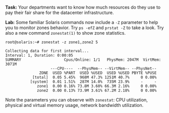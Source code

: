 **Task:** Your departments want to know how much resources do they use
to pay their fair share for the datacenter infrastructure.

**Lab:** Some familiar Solaris commands now include a `-Z` parameter to
help you to monitor zones behavior. Try `ps -efZ` and `prstat -Z` to take a
look. Try also a new command `zonestat(1)` to show zone statistics.

``` console
root@solaris:~# zonestat -z zone1,zone2 5 

Collecting data for first interval...
Interval: 1, Duration: 0:00:05
SUMMARY                   Cpus/Online: 1/1   PhysMem: 2047M  VirtMem: 3071M
                    ---CPU----  --PhysMem-- --VirtMem-- --PhysNet--
               ZONE  USED %PART  USED %USED  USED %USED PBYTE %PUSE
            [total]  0.05 5.45%  968M 47.3% 1251M 40.7%     0 0.00%
           [system]  0.01 1.51%  287M 14.0%  735M 23.9%     -     -
              zone1  0.00 0.16% 73.8M 3.60% 66.3M 2.16%     0 0.00%
              zone2  0.00 0.13% 73.9M 3.61% 67.2M 2.18%     0 0.00%
```

Note the parameters you can observe with `zonestat`: CPU utilization,
physical and virtual memory usage, network bandwidth utilization.

